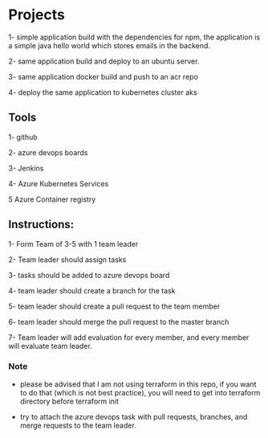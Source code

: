 # Projects

1- simple application build with the dependencies for npm, the application is a simple java hello world which stores emails in the backend.

2- same application build and deploy to an ubuntu server.

3- same application docker build and push to an acr repo

4- deploy the same application to kubernetes cluster aks

## Tools

1- github

2- azure devops boards

3- Jenkins

4- Azure Kubernetes Services

5 Azure Container registry

## Instructions:

1- Form Team of 3-5 with 1 team leader

2- Team leader should assign tasks

3- tasks should be added to azure devops board

4- team leader should create a branch for the task

5- team leader should create a pull request to the team member

6- team leader should merge the pull request to the master branch

7- Team leader will add evaluation for every member, and every member will evaluate team leader.


### Note

- please be advised that I am not using terraform in this repo, if you want to do that (which is not best practice), you will need to get into terraform directory before terraform init

- try to attach the azure devops task with pull requests, branches, and merge requests to the team leader.
